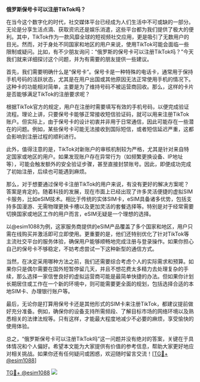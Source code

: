 **俄罗斯保号卡可以注册TikTok吗？**

在当今这个数字化的时代，社交媒体平台已经成为人们生活中不可或缺的一部分。无论是分享生活点滴、获取资讯还是娱乐消遣，这些平台都为我们提供了极大的便利。其中，TikTok作为一款风靡全球的短视频社交应用，更是吸引了无数用户的目光。然而，对于身处不同国家和地区的用户来说，使用TikTok可能会面临一些限制或疑问。比如，有不少朋友询问：“俄罗斯的保号卡可以注册TikTok吗？”今天我们就来详细探讨这个问题，并为有需要的朋友提供一些建议。

首先，我们需要明确什么是“保号卡”。保号卡是一种特殊的电话卡，通常用于保持手机号码的活跃状态，尤其是在用户出国或其他原因无法正常使用手机的情况下。这种卡的功能相对简单，主要是为了维持号码不被运营商回收。那么，这样的卡片是否能够满足TikTok的注册要求呢？

根据TikTok官方的规定，用户在注册时需要填写有效的手机号码，以便完成验证流程。理论上讲，只要保号卡能够正常接收短信验证码，就可以用来注册TikTok账户。但实际上，由于保号卡的设计初衷并非用于日常通信，因此可能存在一些潜在的问题。例如，某些保号卡可能无法接收到国际短信，或者短信延迟严重，这都会影响到注册过程的顺利进行。

此外，值得注意的是，TikTok对新账户的审核机制较为严格，尤其是针对来自特定国家或地区的用户。如果发现账户存在异常行为（如频繁更换设备、IP地址等），可能会触发额外的安全验证步骤，甚至直接封禁账号。因此，即便成功完成了初始注册，后续也可能遇到麻烦。

那么，对于想要通过保号卡注册TikTok的用户来说，有没有更好的解决方案呢？答案是肯定的。随着科技的发展，现在市面上已经出现了许多灵活便捷的虚拟SIM卡服务，比如eSIM技术。相比于传统的实体SIM卡，eSIM具备诸多优势，包括支持多国漫游、无需物理更换卡槽以及更加灵活的套餐选择等。特别是对于经常需要切换国家或地区工作的用户而言，eSIM无疑是一个理想的选择。

以@esim1088为例，这家服务商提供的eSIM产品覆盖了多个国家和地区，用户只需在线购买并激活即可立即使用。更重要的是，他们还特别优化了针对TikTok等主流社交平台的服务体验，确保用户能够顺畅地完成注册与登录操作。如果你担心自己的保号卡不够稳定，不妨考虑尝试一下这种新型的通信方式。

当然，在决定采用哪种方法之前，我们还需要综合考虑个人的实际需求和预算。如果你只是偶尔需要在国外短暂停留几天，并且不想花费太多精力去处理复杂的手续，那么选择一家信誉良好的虚拟运营商可能是最简单快捷的办法。但如果你计划长期居住或工作在一个新的环境中，则可能需要更全面的规划，包括选择合适的本地SIM卡、办理银行账户等。

最后，无论你是打算用保号卡还是其他形式的SIM卡来注册TikTok，都建议提前做好充分准备。例如，确保你的设备支持所需频段、了解目标市场的网络环境以及熟悉相关的法律法规等。只有这样，才能最大程度地减少不必要的麻烦，享受愉快的使用体验。

总之，“俄罗斯保号卡可以注册TikTok吗”这一问题并没有绝对的答案，关键在于具体情况和个人偏好。希望本文能为大家提供有价值的参考信息，帮助大家更好地应对相关挑战。如果你还有任何疑问或困惑，欢迎随时留言交流！[[TG💪+ @esim1088](https://t.me/s/esim1088)]

[TG💪+ @esim1088](https://t.me/s/esim1088) ![](https://i.postimg.cc/4NQfJmqS/Snipaste-2025-05-13-00-14-12.png)